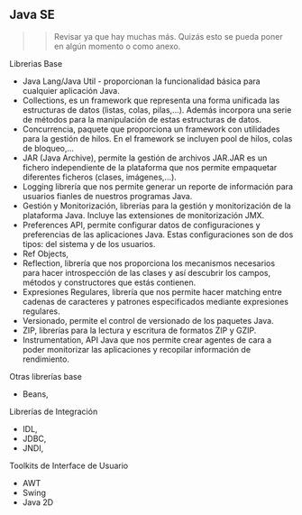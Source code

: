 ## Java SE

>> Revisar ya que hay muchas más. Quizás esto se pueda poner en algún momento o como anexo.

Librerias Base

* Java Lang/Java Util - proporcionan la funcionalidad básica para cualquier aplicación Java.
* Collections, es un framework que representa una forma unificada las estructuras de datos (listas, colas, pilas,...). Además incorpora una serie de métodos para la manipulación de estas estructuras de datos.
* Concurrencia, paquete que proporciona un framework con utilidades para la gestión de hilos. En el framework se incluyen pool de hilos, colas de bloqueo,...
* JAR (Java Archive), permite la gestión de archivos JAR.JAR es un fichero independiente de la plataforma que nos permite empaquetar diferentes ficheros (clases, imágenes,...).
* Logging librería que nos permite generar un reporte de información para usuarios fianles de nuestros programas Java.
* Gestión y Monitorización, librerías para la gestión y monitorización de la plataforma Java. Incluye las extensiones de monitorización JMX.
* Preferences API, permite configurar datos de configuraciones y preferencias de las aplicaciones Java. Estas configuraciones son de dos tipos: del sistema y de los usuarios.
* Ref Objects,
* Reflection, librería que nos proporciona los mecanismos necesarios para hacer introspección de las clases y así descubrir los campos, métodos y constructores que estás contienen.
* Expresiones Regulares, librería que nos permite hacer matching entre cadenas de caracteres y patrones especificados mediante expresiones regulares.
* Versionado, permite el control de versionado de los paquetes Java.
* ZIP, librerías para la lectura y escritura de formatos ZIP y GZIP.
* Instrumentation, API Java que nos permite crear agentes de cara a poder monitorizar las aplicaciones y recopilar información de rendimiento.

Otras librerías base
* Beans,

Librerías de Integración
* IDL,
* JDBC,
* JNDI,

Toolkits de Interface de Usuario
* AWT
* Swing
* Java 2D
